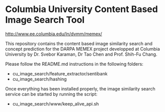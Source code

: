 # Columbia University Content Based Image Search Tool
http://www.ee.columbia.edu/ln/dvmm/memex/

This repository contains the content based image similarity search and concept prediction for the DARPA MEMEX project developped at Columbia University 
by Dr. Svebor Karaman, Dr Tao Chen and Prof. Shih-Fu Chang.

Please follow the README.md instructions in the following folders:
- cu_image_search/feature_extractor/sentibank
- cu_image_search/hashing

Once everything has been installed properly, the image similarity search service can be started by running the script:
- cu_image_search/www/keep_alive_api.sh
